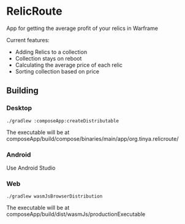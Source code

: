 # RelicRoute
App for getting the average profit of your relics in Warframe

Current features:
 - Adding Relics to a collection
 - Collection stays on reboot
 - Calculating the average price of each relic
 - Sorting collection based on price

## Building

### Desktop
``./gradlew :composeApp:createDistributable``

The executable will be at composeApp/build/compose/binaries/main/app/org.tinya.relicroute/

### Android
Use Android Studio

### Web
``./gradlew wasmJsBrowserDistribution``

The executable will be at composeApp/build/dist/wasmJs/productionExecutable
